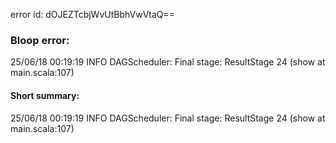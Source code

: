 error id: dOJEZTcbjWvUtBbhVwVtaQ==
### Bloop error:

25/06/18 00:19:19 INFO DAGScheduler: Final stage: ResultStage 24 (show at main.scala:107)
#### Short summary: 

25/06/18 00:19:19 INFO DAGScheduler: Final stage: ResultStage 24 (show at main.scala:107)